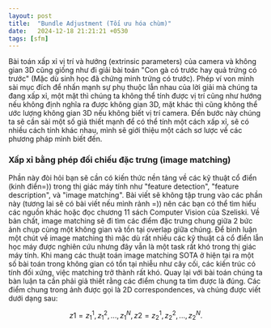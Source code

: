 ```yaml
---
layout: post
title:  "Bundle Adjustment (Tối ưu hóa chùm)"
date:   2024-12-18 21:21:21 +0530
tags: [sfm]
---
```


Bài toán xấp xỉ vị trí và hướng (extrinsic parameters) của camera và không gian 3D cũng giống như đi giải bài toán "Con gà có trước hay quả trứng có trước" 
(Mặc dù sinh học đã chứng minh trứng có trước). Phép ví von mình sài mục đích để nhấn mạnh sự phụ thuộc lẫn nhau của lời giải mà chúng ta đang xấp xỉ, một mặt thì 
chúng ta không thể tính được vị trí cũng như hướng nếu không định nghĩa ra được không gian 3D, mặt khác thì cũng không thể ước lượng không gian 3D nếu không biết vị trí 
camera. Đến bước này chúng ta sẽ cần sài một số giả thiết mạnh để có thể tính một cách xấp xỉ, sẽ có nhiều cách tính khác nhau, mình sẽ giới thiệu một cách sơ lược về 
các phương pháp mình biết đến.

### Xấp xỉ bằng phép đối chiếu đặc trưng (image matching)
Phần này đòi hỏi bạn sẽ cần có kiến thức nền tảng về các kỹ thuật cổ điển (kinh điển=)) trong thị giác máy tính như "feature detection", "feature description", và "image matching".
Bài viết sẽ không tập trung vào các phần này (tương lai sẽ có bài viết nếu mình rảnh =)) nên các bạn có thể tìm hiểu các nguồn khác hoặc đọc chương 11 sách Computer Vision của Szeliski.
Về bản chất, image matching sẽ đi tìm các điểm đặc trưng chung giữa 2 bức ảnh chụp cùng một không gian và tồn tại overlap giữa chúng. Để bình luận một chút về image matching 
thì mặc dù rất nhiều các kỹ thuật cả cổ điển lẫn học máy được nghiên cứu nhưng đây vẫn là một task rất khó trong thị giác máy tính. Khi mang các thuật toán image matching SOTA 
ở hiện tại ra một số bài toán trong không gian có tồn tại nhiễu như cây cối, các kiến trúc có tính đối xứng, việc matching trở thành rất khó. Quay lại với bài toán chúng ta bàn luận ta cần phải giả thiết rằng các điểm chung ta tìm được là đúng. Các điểm chung trong ảnh được gọi là 2D correspondences, và chúng được viết dưới dạng sau:

$$
z1={z_1^1, z_1^2, ..., z_1^N}, z2={z_2^1, z_2^2, ..., z_2^N}.
$$

